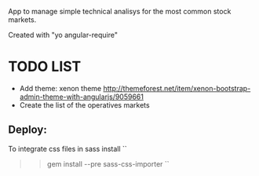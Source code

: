 App to manage simple technical analisys for the most common stock markets.

Created with "yo angular-require"


TODO LIST
==

* Add theme:  xenon theme http://themeforest.net/item/xenon-bootstrap-admin-theme-with-angularjs/9059661
* Create the list of the operatives markets


Deploy:
----------

To integrate css files in sass install
``
>> gem install --pre sass-css-importer
``

